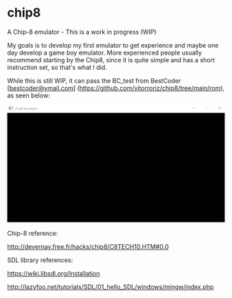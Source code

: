 # chip8
A Chip-8 emulator - This is a work in progress (WIP)

My goals is to develop my first emulator to get experience and maybe one day develop a game boy emulator. More experienced people usually recommend starting by the Chip8, since it is quite simple and has a short instruction set, so that's what I did.

While this is still WIP, it can pass the BC_test from BestCoder [bestcoder@ymail.com] (https://github.com/vitorroriz/chip8/tree/main/rom), as seen below:

![](https://github.com/vitorroriz/chip8/blob/main/bc_test.gif)


Chip-8 reference:

http://devernay.free.fr/hacks/chip8/C8TECH10.HTM#0.0


SDL library references:


https://wiki.libsdl.org/Installation

http://lazyfoo.net/tutorials/SDL/01_hello_SDL/windows/mingw/index.php
